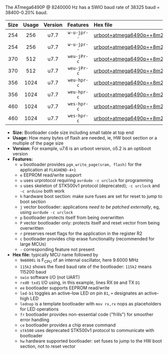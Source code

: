 The ATmega6490P @ 8240000 Hz has a SWIO baud rate of 38325 baud = 38400-0.20% baud.

|Size|Usage|Version|Features|Hex file|
|:-:|:-:|:-:|:-:|:--|
|254|256|u7.7|`w-u-jpr--`|[urboot+atmega6490p++8m2400i+++38k4_swio_rxe0_txe1_led+b7.hex](https://raw.githubusercontent.com/stefanrueger/urboot.hex/main/mcus/atmega6490p/internal_oscillator/fint++8m2400_Hz/br+++38k4_bps/urboot+atmega6490p++8m2400i+++38k4_swio_rxe0_txe1_led+b7.hex)|
|254|256|u7.7|`w-u-jpr--`|[urboot+atmega6490p++8m2400i+++38k4_swio_rxe0_txe1_lednop.hex](https://raw.githubusercontent.com/stefanrueger/urboot.hex/main/mcus/atmega6490p/internal_oscillator/fint++8m2400_Hz/br+++38k4_bps/urboot+atmega6490p++8m2400i+++38k4_swio_rxe0_txe1_lednop.hex)|
|370|512|u7.7|`weu-jPr-c`|[urboot+atmega6490p++8m2400i+++38k4_swio_rxe0_txe1_ee_led+b7_fr_ce.hex](https://raw.githubusercontent.com/stefanrueger/urboot.hex/main/mcus/atmega6490p/internal_oscillator/fint++8m2400_Hz/br+++38k4_bps/urboot+atmega6490p++8m2400i+++38k4_swio_rxe0_txe1_ee_led+b7_fr_ce.hex)|
|370|512|u7.7|`weu-jPr-c`|[urboot+atmega6490p++8m2400i+++38k4_swio_rxe0_txe1_ee_lednop_fr_ce.hex](https://raw.githubusercontent.com/stefanrueger/urboot.hex/main/mcus/atmega6490p/internal_oscillator/fint++8m2400_Hz/br+++38k4_bps/urboot+atmega6490p++8m2400i+++38k4_swio_rxe0_txe1_ee_lednop_fr_ce.hex)|
|356|1024|u7.7|`weu-hpr-c`|[urboot+atmega6490p++8m2400i+++38k4_swio_rxe0_txe1_ee_led+b7_fr_ce_hw.hex](https://raw.githubusercontent.com/stefanrueger/urboot.hex/main/mcus/atmega6490p/internal_oscillator/fint++8m2400_Hz/br+++38k4_bps/urboot+atmega6490p++8m2400i+++38k4_swio_rxe0_txe1_ee_led+b7_fr_ce_hw.hex)|
|356|1024|u7.7|`weu-hpr-c`|[urboot+atmega6490p++8m2400i+++38k4_swio_rxe0_txe1_ee_lednop_fr_ce_hw.hex](https://raw.githubusercontent.com/stefanrueger/urboot.hex/main/mcus/atmega6490p/internal_oscillator/fint++8m2400_Hz/br+++38k4_bps/urboot+atmega6490p++8m2400i+++38k4_swio_rxe0_txe1_ee_lednop_fr_ce_hw.hex)|
|460|1024|u7.7|`wes-hpr-c`|[urboot+atmega6490p++8m2400i+++38k4_swio_rxe0_txe1_ee_led+b7_fr_ce_stk500_hw.hex](https://raw.githubusercontent.com/stefanrueger/urboot.hex/main/mcus/atmega6490p/internal_oscillator/fint++8m2400_Hz/br+++38k4_bps/urboot+atmega6490p++8m2400i+++38k4_swio_rxe0_txe1_ee_led+b7_fr_ce_stk500_hw.hex)|
|460|1024|u7.7|`wes-hpr-c`|[urboot+atmega6490p++8m2400i+++38k4_swio_rxe0_txe1_ee_lednop_fr_ce_stk500_hw.hex](https://raw.githubusercontent.com/stefanrueger/urboot.hex/main/mcus/atmega6490p/internal_oscillator/fint++8m2400_Hz/br+++38k4_bps/urboot+atmega6490p++8m2400i+++38k4_swio_rxe0_txe1_ee_lednop_fr_ce_stk500_hw.hex)|

- **Size:** Bootloader code size including small table at top end
- **Usage:** How many bytes of flash are needed, ie, HW boot section or a multiple of the page size
- **Version:** For example, u7.6 is an urboot version, o5.2 is an optiboot version
- **Features:**
  + `w` bootloader provides `pgm_write_page(sram, flash)` for the application at `FLASHEND-4+1`
  + `e` EEPROM read/write support
  + `u` uses urprotocol requiring `avrdude -c urclock` for programming
  + `s` uses skeleton of STK500v1 protocol (deprecated); `-c urclock` and `-c arduino` both work
  + `h` hardware boot section: make sure fuses are set for reset to jump to boot section
  + `j` vector bootloader: applications *need to be patched externally*, eg, using `avrdude -c urclock`
  + `p` bootloader protects itself from being overwritten
  + `P` vector bootloader only: protects itself and reset vector from being overwritten
  + `r` preserves reset flags for the application in the register R2
  + `c` bootloader provides chip erase functionality (recommended for large MCUs)
  + `-` corresponding feature not present
- **Hex file:** typically MCU name followed by
  + `9m6000i` is F<sub>CPU</sub> of an internal oscillator, here 9.6000 MHz
  + `115k2` shows the fixed baud rate of the bootloader: `115k2` means 115200 baud
  + `swio` software I/O (not UART)
  + `rxd0 txd1` I/O using, in this example, lines RX `D0` and TX `D1`
  + `ee` bootloader supports EEPROM read/write
  + `led-b1` toggles an active-low LED on pin `B1`, `+` designates an active-high LED
  + `lednop` is a template bootloader with `mov rx,rx` nops as placeholders for LED operations
  + `fr` bootloader provides non-essential code ("frills") for smoother error handling
  + `ce` bootloader provides a chip erase command
  + `stk500` uses deprecated STK500v1 protocol to communicate with bootloader
  + `hw` hardware supported bootloader: set fuses to jump to the HW boot section, not to reset vector
